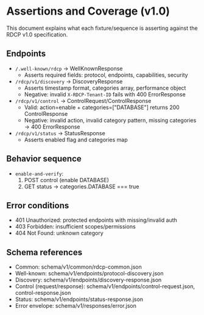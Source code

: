 # Assertions and Coverage (v1.0)

This document explains what each fixture/sequence is asserting against the RDCP v1.0 specification.

## Endpoints

- `/.well-known/rdcp` → WellKnownResponse
  - Asserts required fields: protocol, endpoints, capabilities, security
- `/rdcp/v1/discovery` → DiscoveryResponse
  - Asserts timestamp format, categories array, performance object
  - Negative: invalid `X-RDCP-Tenant-ID` fails with 400 ErrorResponse
- `/rdcp/v1/control` → ControlRequest/ControlResponse
  - Valid: action=enable + categories=["DATABASE"] returns 200 ControlResponse
  - Negative: invalid action, invalid category pattern, missing categories → 400 ErrorResponse
- `/rdcp/v1/status` → StatusResponse
  - Asserts enabled flag and categories map

## Behavior sequence

- `enable-and-verify`:
  1) POST control (enable DATABASE)
  2) GET status → categories.DATABASE === true

## Error conditions

- 401 Unauthorized: protected endpoints with missing/invalid auth
- 403 Forbidden: insufficient scopes/permissions
- 404 Not Found: unknown category

## Schema references

- Common: schema/v1/common/rdcp-common.json
- Well-known: schema/v1/endpoints/protocol-discovery.json
- Discovery: schema/v1/endpoints/discovery-response.json
- Control (request/response): schema/v1/endpoints/control-request.json, control-response.json
- Status: schema/v1/endpoints/status-response.json
- Error envelope: schema/v1/responses/error.json
